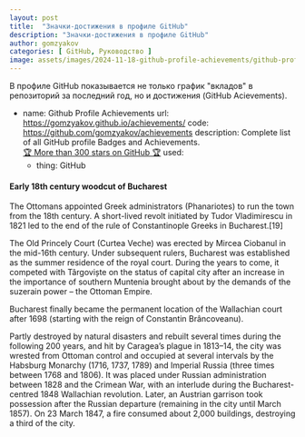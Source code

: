 ```yaml
---
layout: post
title:  "Значки-достижения в профиле GitHub"
description: "Значки-достижения в профиле GitHub"
author: gomzyakov
categories: [ GitHub, Руководство ]
image: assets/images/2024-11-18-github-profile-achievements/github-profile-achievements.jpeg
---
```


В профиле GitHub показывается не только график "вкладов" в репозиторий за последний год, но и достижения (GitHub Acievements).


<!--more-->

- name: Github Profile Achievements
  url: https://gomzyakov.github.io/achievements/
  code: https://github.com/gomzyakov/achievements
  description: Complete list of all GitHub profile Badges and Achievements. <br><a class="small" href="https://github.com/gomzyakov/achievements">🏆 More than 300 stars on GitHub 🏆</a>
  used:
    - thing: GitHub

#### Early 18th century woodcut of Bucharest

The Ottomans appointed Greek administrators (Phanariotes) to run the town from the 18th century. A short-lived revolt initiated by Tudor Vladimirescu in 1821 led to the end of the rule of Constantinople Greeks in Bucharest.[19]

The Old Princely Court (Curtea Veche) was erected by Mircea Ciobanul in the mid-16th century. Under subsequent rulers, Bucharest was established as the summer residence of the royal court. During the years to come, it competed with Târgoviște on the status of capital city after an increase in the importance of southern Muntenia brought about by the demands of the suzerain power – the Ottoman Empire.

Bucharest finally became the permanent location of the Wallachian court after 1698 (starting with the reign of Constantin Brâncoveanu).

Partly destroyed by natural disasters and rebuilt several times during the following 200 years, and hit by Caragea’s plague in 1813–14, the city was wrested from Ottoman control and occupied at several intervals by the Habsburg Monarchy (1716, 1737, 1789) and Imperial Russia (three times between 1768 and 1806). It was placed under Russian administration between 1828 and the Crimean War, with an interlude during the Bucharest-centred 1848 Wallachian revolution. Later, an Austrian garrison took possession after the Russian departure (remaining in the city until March 1857). On 23 March 1847, a fire consumed about 2,000 buildings, destroying a third of the city.